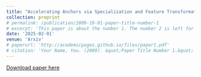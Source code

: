 ```yaml
---
title: "Accelerating Anchors via Specialization and Feature Transformation (preprint)"
collection: preprint
# permalink: /publication/2009-10-01-paper-title-number-1
# excerpt: 'This paper is about the number 1. The number 2 is left for future work.'
date: '2025-02-01'
venue: 'Arxiv'
# paperurl: 'http://academicpages.github.io/files/paper1.pdf'
# citation: 'Your Name, You. (2009). &quot;Paper Title Number 1.&quot; <i>Journal 1</i>. 1(1).'
---
```

<!-- This paper is about the number 1. The number 2 is left for future work. -->

[Download paper here](https://arxiv.org/abs/2410.12439)

<!-- Recommended citation: Your Name, You. (2009). "Paper Title Number 1." <i>Journal 1</i>. 1(1). -->